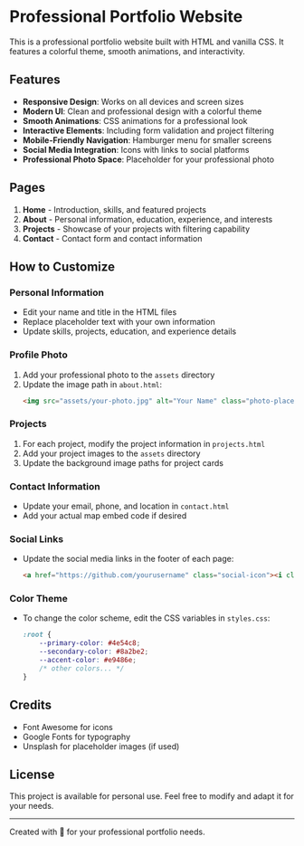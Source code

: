 # Professional Portfolio Website

This is a professional portfolio website built with HTML and vanilla CSS. It features a colorful theme, smooth animations, and interactivity.

## Features

- **Responsive Design**: Works on all devices and screen sizes
- **Modern UI**: Clean and professional design with a colorful theme
- **Smooth Animations**: CSS animations for a professional look
- **Interactive Elements**: Including form validation and project filtering
- **Mobile-Friendly Navigation**: Hamburger menu for smaller screens
- **Social Media Integration**: Icons with links to social platforms
- **Professional Photo Space**: Placeholder for your professional photo

## Pages

1. **Home** - Introduction, skills, and featured projects
2. **About** - Personal information, education, experience, and interests
3. **Projects** - Showcase of your projects with filtering capability
4. **Contact** - Contact form and contact information

## How to Customize

### Personal Information

- Edit your name and title in the HTML files
- Replace placeholder text with your own information
- Update skills, projects, education, and experience details

### Profile Photo

1. Add your professional photo to the `assets` directory
2. Update the image path in `about.html`:
   ```html
   <img src="assets/your-photo.jpg" alt="Your Name" class="photo-placeholder">
   ```

### Projects

1. For each project, modify the project information in `projects.html`
2. Add your project images to the `assets` directory
3. Update the background image paths for project cards

### Contact Information

- Update your email, phone, and location in `contact.html`
- Add your actual map embed code if desired

### Social Links

- Update the social media links in the footer of each page:
  ```html
  <a href="https://github.com/yourusername" class="social-icon"><i class="fab fa-github"></i></a>
  ```

### Color Theme

- To change the color scheme, edit the CSS variables in `styles.css`:
  ```css
  :root {
      --primary-color: #4e54c8;
      --secondary-color: #8a2be2;
      --accent-color: #e9486e;
      /* other colors... */
  }
  ```

## Credits

- Font Awesome for icons
- Google Fonts for typography
- Unsplash for placeholder images (if used)

## License

This project is available for personal use. Feel free to modify and adapt it for your needs.

---

Created with 💜 for your professional portfolio needs. 